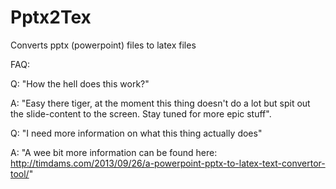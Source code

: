 Pptx2Tex
========

Converts pptx (powerpoint) files to latex files

FAQ:

Q: "How the hell does this work?"

A: "Easy there tiger, at the moment this thing doesn't do a lot but spit out the slide-content to the screen. Stay tuned for more epic stuff".


Q: "I need more information on what this thing actually does"

A: "A wee bit more information can be found here: http://timdams.com/2013/09/26/a-powerpoint-pptx-to-latex-text-convertor-tool/"